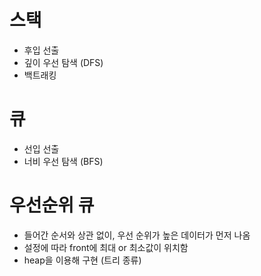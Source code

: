 # 스택
- 후입 선출
- 깊이 우선 탐색 (DFS)
- 백트래킹

# 큐
- 선입 선출
- 너비 우선 탐색 (BFS)

# 우선순위 큐
- 들어간 순서와 상관 없이, 우선 순위가 높은 데이터가 먼저 나옴
- 설정에 따라 front에 최대 or 최소값이 위치함
- heap을 이용해 구현 (트리 종류)